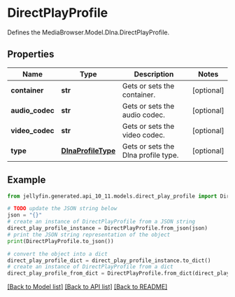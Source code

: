# DirectPlayProfile

Defines the MediaBrowser.Model.Dlna.DirectPlayProfile.

## Properties

Name | Type | Description | Notes
------------ | ------------- | ------------- | -------------
**container** | **str** | Gets or sets the container. | [optional] 
**audio_codec** | **str** | Gets or sets the audio codec. | [optional] 
**video_codec** | **str** | Gets or sets the video codec. | [optional] 
**type** | [**DlnaProfileType**](DlnaProfileType.md) | Gets or sets the Dlna profile type. | [optional] 

## Example

```python
from jellyfin.generated.api_10_11.models.direct_play_profile import DirectPlayProfile

# TODO update the JSON string below
json = "{}"
# create an instance of DirectPlayProfile from a JSON string
direct_play_profile_instance = DirectPlayProfile.from_json(json)
# print the JSON string representation of the object
print(DirectPlayProfile.to_json())

# convert the object into a dict
direct_play_profile_dict = direct_play_profile_instance.to_dict()
# create an instance of DirectPlayProfile from a dict
direct_play_profile_from_dict = DirectPlayProfile.from_dict(direct_play_profile_dict)
```
[[Back to Model list]](../README.md#documentation-for-models) [[Back to API list]](../README.md#documentation-for-api-endpoints) [[Back to README]](../README.md)



